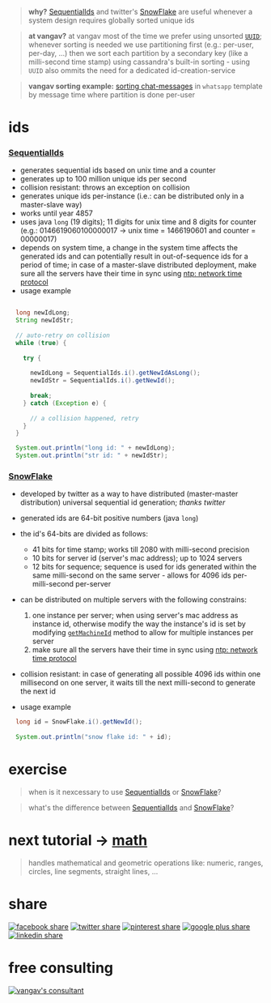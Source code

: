 
> **why?** [SequentialIds](https://github.com/vangav/vos_backend/blob/master/src/com/vangav/backend/ids/SequentialIds.java) and twitter's [SnowFlake](https://github.com/vangav/vos_backend/blob/master/src/com/vangav/backend/ids/SnowFlake.java) are useful whenever a system design requires globally sorted unique ids

> **at vangav?** at vangav most of the time we prefer using unsorted [`UUID`](http://docs.oracle.com/javase/7/docs/api/java/util/UUID.html#randomUUID()); whenever sorting is needed we use partitioning first (e.g.: per-user, per-day, ...) then we sort each partition by a secondary key (like a milli-second time stamp) using cassandra's built-in sorting - using `UUID` also ommits the need for a dedicated id-creation-service

> **vangav sorting example:** [sorting chat-messages](https://github.com/vangav/vos_whatsapp/blob/master/generator_config/wa_chat.keyspace#L93) in `whatsapp` template by message time where partition is done per-user

# ids

### [SequentialIds](https://github.com/vangav/vos_backend/blob/master/src/com/vangav/backend/ids/SequentialIds.java)

+ generates sequential ids based on unix time and a counter
+ generates up to 100 million unique ids per second
+ collision resistant: throws an exception on collision
+ generates unique ids per-instance (i.e.: can be distributed only in a master-slave way)
+ works until year 4857
+ uses java `long` (19 digits); 11 digits for unix time and 8 digits for counter (e.g.: 0146619060100000017 -> unix time = 1466190601 and counter = 00000017)
+ depends on system time, a change in the system time affects the generated ids and can potentially result in out-of-sequence ids for a period of time; in case of a master-slave distributed deployment, make sure all the servers have their time in sync using [ntp: network time protocol](https://en.wikipedia.org/wiki/Network_Time_Protocol)
+ usage example

```java

  long newIdLong;
  String newIdStr;
  
  // auto-retry on collision
  while (true) {
  
    try {
      
      newIdLong = SequentialIds.i().getNewIdAsLong();
      newIdStr = SequentialIds.i().getNewId();
      
      break;
    } catch (Exception e) {
    
      // a collision happened, retry
    }
  }

  System.out.println("long id: " + newIdLong);
  System.out.println("str id: " + newIdStr);
```

### [SnowFlake](https://github.com/vangav/vos_backend/blob/master/src/com/vangav/backend/ids/SnowFlake.java)

+ developed by twitter as a way to have distributed (master-master distribution) universal sequential id generation; *thanks twitter*
+ generated ids are 64-bit positive numbers (java `long`)
+ the id's 64-bits are divided as follows:
  + 41 bits for time stamp; works till 2080 with milli-second precision
  + 10 bits for server id (server's mac address); up to 1024 servers
  + 12 bits for sequence; sequence is used for ids generated within the same milli-second on the same server - allows for 4096 ids per-milli-second per-server
+ can be distributed on multiple servers with the following constrains:
  1. one instance per server; when using server's mac address as instance id, otherwise modify the way the instance's id is set by modifying [`getMachineId`](https://github.com/vangav/vos_backend/blob/master/src/com/vangav/backend/ids/SnowFlake.java#L201) method to allow for multiple instances per server
  2. make sure all the servers have their time in sync using [ntp: network time protocol](https://en.wikipedia.org/wiki/Network_Time_Protocol)
+ collision resistant: in case of generating all possible 4096 ids within one millisecond on one server, it waits till the next milli-second to generate the next id

+ usage example

```java
  long id = SnowFlake.i().getNewId();
  
  System.out.println("snow flake id: " + id);
```

# exercise

> when is it nexcessary to use [SequentialIds](https://github.com/vangav/vos_backend/blob/master/src/com/vangav/backend/ids/SequentialIds.java) or [SnowFlake](https://github.com/vangav/vos_backend/blob/master/src/com/vangav/backend/ids/SnowFlake.java)?

> what's the difference between [SequentialIds](https://github.com/vangav/vos_backend/blob/master/src/com/vangav/backend/ids/SequentialIds.java) and [SnowFlake](https://github.com/vangav/vos_backend/blob/master/src/com/vangav/backend/ids/SnowFlake.java)?

# next tutorial -> [math](https://github.com/vangav/vos_backend/tree/master/src/com/vangav/backend/math)
> handles mathematical and geometric operations like: numeric, ranges, circles, line segments, straight lines, ...

# share

[![facebook share](https://www.prekindle.com/images/social/facebook.png)](https://www.facebook.com/sharer/sharer.php?u=https%3A//github.com/vangav/vos_backend)  [![twitter share](http://www.howickbaptist.org.nz/wordpress/media/twitter-64-black.png)](https://twitter.com/home?status=vangav%20backend%20%7C%20build%20big%20tech%2010x%20faster%20%7C%20https%3A//github.com/vangav/vos_backend)  [![pinterest share](http://d7ab823tjbf2qywyt3grgq63.wpengine.netdna-cdn.com/wp-content/themes/velominati/images/share_icons/pinterest-black.png)](https://pinterest.com/pin/create/button/?url=https%3A//github.com/vangav/vos_backend&media=https%3A//scontent-mad1-1.xx.fbcdn.net/v/t31.0-8/20645143_1969408006608176_5289565717021239224_o.png?oh=acf20113a3673409d238924cfec648d2%26oe=5A3414B5&description=)  [![google plus share](http://e-airllc.com/wp-content/themes/nebula/images/social_black/google.png)](https://plus.google.com/share?url=https%3A//github.com/vangav/vos_backend)  [![linkedin share](http://e-airllc.com/wp-content/themes/nebula/images/social_black/linkedin.png)](https://www.linkedin.com/shareArticle?mini=true&url=https%3A//github.com/vangav/vos_backend&title=vangav%20backend%20%7C%20build%20big%20tech%2010x%20faster&summary=&source=)

# free consulting

[![vangav's consultant](http://www.footballhighlights247.com/images/mobile-share/fb-messenger-64x64.png)](https://www.facebook.com/mustapha.abdallah)
